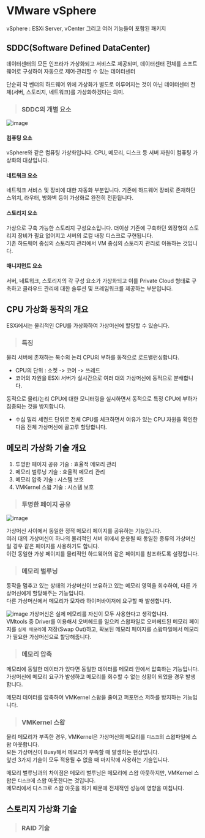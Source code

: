 # VMware vSphere

vSphere : ESXi Server, vCenter 그리고 여러 기능들이 포함된 패키지

## SDDC(Software Defined DataCenter)

데이터센터의 모든 인프라가 가상화되고 서비스로 제공되며, 데이터센터 전체를 소프트웨어로 구성하여 자동으로 제어·관리할 수 있는 데이터센터   

단순히 각 벤더의 하드웨어 위에 가상화가 별도로 이루어지는 것이 아닌 데이터센터 전체(서버, 스토리지, 네트워크)를 가상화하겠다는 의미.

> <h3>SDDC의 개별 요소</h3>

![image](https://user-images.githubusercontent.com/43658658/143796942-87b29728-b93f-48ce-82a9-303f23cfc180.png)

#### 컴퓨팅 요소

vSphere와 같은 컴퓨팅 가상화입니다. CPU, 메모리, 디스크 등 서버 자원이 컴퓨팅 가상화의 대상입니다.

#### 네트워크 요소

네트워크 서비스 및 장비에 대한 자동화 부분입니다. 기존에 하드웨어 장비로 존재하던 스위치, 라우터, 방화벽 등이 가상화로 완전히 전환됩니다.

#### 스토리지 요소

가상으로 구축 가능한 스토리지 구성요소입니다. 더이상 기존에 구축하던 외장형의 스토리지 장비가 필요 없어지고 서버의 로컬 내장 디스크로 구현됩니다.   
기존 하드웨어 중심의 스토리지 관리에서 VM 중심의 스토리지 관리로 이동하는 것입니다.

#### 매니지먼트 요소

서버, 네트워크, 스토리지의 각 구성 요소가 가상화되고 이를 Private Cloud 형태로 구축하고 클라우드 관리에 대한 솔루션 및 프레임워크를 제공하는 부분입니다.

## CPU 가상화 동작의 개요

ESXi에서는 물리적인 CPU를 가상화하여 가상머신에 할당할 수 있습니다.

> <h3>특징</h3>

물리 서버에 존재하는 복수의 논리 CPU의 부하를 동적으로 로드밸런싱합니다.
* CPU의 단위 : 소켓 -> 코어 -> 쓰레드
* 코어의 자원을 ESXi 서버가 실시간으로 여러 대의 가상머신에 동적으로 분배합니다.

동적으로 물리/논리 CPU에 대한 모니터링을 실시하면서 동적으로 특정 CPU에 부하가 집중되는 것을 방지합니다.
* 수십 밀리 세컨드 단위로 전체 CPU를 체크하면서 여유가 있는 CPU 자원을 확인한 다음 전체 가상머신에 골고루 할당합니다.

## 메모리 가상화 기술 개요

1. 투명한 페이지 공유 기술 : 효율적 메모리 관리
2. 메모리 벌루닝 기술 : 효율적 메모리 관리
3. 메모리 압축 기술 : 시스템 보호
4. VMKernel 스왑 기술 : 시스템 보호

> <h3>투명한 페이지 공유</h3>

![image](https://user-images.githubusercontent.com/43658658/143798470-e947039c-3bab-439b-8fa0-e4119798bb39.png)

가상머신 사이에서 동일한 정적 메모리 페이지를 공유하는 기능입니다.   
여러 대의 가상머신이 하나의 물리적인 서버 위에서 운용될 때 동일한 종류의 가상머신일 경우 같은 페이지를 사용하기도 합니다.   
이런 동일한 가상 페이지를 물리적인 하드웨어의 같은 페이지를 참조하도록 설정합니다.

> <h3>메모리 벌루닝</h3>

동작을 멈추고 있는 상태의 가상머신이 보유하고 있는 메모리 영역을 회수하여, 다른 가상머신에게 할당해주는 기능입니다.   
다른 가상머신에서 메모리가 모자라 하이퍼바이저에 요구할 때 발생합니다.

![image](https://user-images.githubusercontent.com/43658658/143798802-90673aef-b8aa-4a93-9b79-0cc92781c16c.png)
가상머신은 실제 메모리를 자신이 모두 사용한다고 생각합니다.   
VMtools 중 Driver를 이용해서 오버헤드를 일으켜 스왑파일로 오버헤드된 메모리 페이지를 `실제 메모리`에 저장(Swap Out)하고, 
확보된 메모리 페이지를 스왑파일에서 메모리가 필요한 가상머신으로 할당해줍니다.

> <h3>메모리 압축</h3>

메모리에 동일한 데이터가 있다면 동일한 데이터를 메모리 안에서 압축하는 기능입니다.   
가상머신에 메모리 요구가 발생하고 메모리를 회수할 수 없는 상황이 되었을 경우 발생합니다.

메모리 데이터를 압축하여 VMKernel 스왑을 줄이고 퍼포먼스 저하를 방지하는 기능입니다.

> <h3>VMKernel 스왑</h3>

물리 메모리가 부족한 경우, VMKernel은 가상머신의 메모리를 `디스크`의 스왑파일에 스왑 아웃합니다.   
모든 가상머신이 Busy해서 메모리가 부족할 때 발생하는 현상입니다.   
앞선 3가지 기술이 모두 적용될 수 없을 때 마지막에 사용하는 기술입니다.   

메모리 벌루닝과의 차이점은 메모리 벌루닝은 메모리에 스왑 아웃하지만, VMKernel 스왑은 `디스크`에 스왑 아웃한다는 것입니다.   
메모리에서 디스크로 스왑 아웃을 하기 때문에 전체적인 성능에 영향을 미칩니다.

## 스토리지 가상화 기술

> <h3>RAID 기술</h3>

